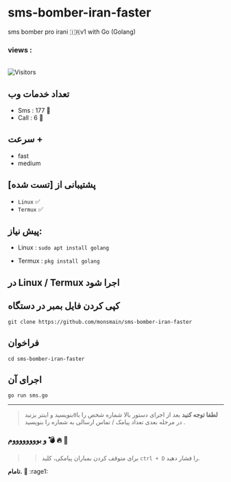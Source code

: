 # sms-bomber-iran-faster
sms bomber pro irani 🇮🇷v1 with Go (Golang)


<h3>views :</h3>
<br>
<img src="https://profile-counter.glitch.me/monsmain/count.svg" alt="Visitors">

## تعداد خدمات وب

- Sms : 177 🧨
- Call : 6 🧨

## سرعت +
- fast
- medium
## پشتیبانی از [تست شده]
- `Linux` ✅
- `Termux` ✅

## پیش نیاز:

- Linux : `sudo apt install golang `

- Termux : `pkg install golang `


## در Linux / Termux اجرا شود


## کپی کردن فایل بمبر در دستگاه

```
git clone https://github.com/monsmain/sms-bomber-iran-faster
```
## فراخوان
```
cd sms-bomber-iran-faster
```
## اجرای آن
```
go run sms.go
```
---

>  **لطفا توجه کنید**
> بعد از اجرای دستور بالا شماره شخص را با` 0 `بنویسید و اینتر بزنید در مرحله بعدی تعداد پیامک / تماس ارسالی به شماره را بنویسید .

### و بووووووووم :bomb: :fire: :ghost:
> > برای متوقف کردن بمباران پیامکی، کلید `ctrl + D` را فشار دهید.


**تامام.** :smoking: :rage1:
